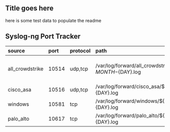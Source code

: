 ## Title goes here
here is some test data to populate the readme

## Syslog-ng Port Tracker
| source          | port   | protocol   | path                                                                                 | apps                                                                  | comment                              | origin                                                                                                        |
|:----------------|:-------|:-----------|:-------------------------------------------------------------------------------------|:----------------------------------------------------------------------|:-------------------------------------|:--------------------------------------------------------------------------------------------------------------|
| all_crowdstrike | 10514  | udp,tcp    | /var/log/forward/all_crowdstrike/${HOST}/all_crowdstrike_${YEAR}-${MONTH}-${DAY}.log | all_crowdstrike_inputs,      all_crowdstrike_props,    more apps here | crowdstrike logs found in ticket1234 | [Link](https://github.com/objectbased/readme-tester/blob/main/syslog-ng/conf.d/integrations/crowdstrike.conf) |
| cisco_asa       | 10516  | udp,tcp    | /var/log/forward/cisco_asa/${HOST}/cisco_asa_${YEAR}-${MONTH}-${DAY}.log             | cisco_asa_inputs                                                      | put info here                        | [Link](https://github.com/objectbased/readme-tester/blob/main/syslog-ng/conf.d/integrations/cisco.conf)       |
| windows         | 10581  | tcp        | /var/log/forward/windows/${HOST}/windows_${YEAR}-${MONTH}-${DAY}.log                 | all_windows_inputs                                                    | windows data feed                    | [Link](https://github.com/objectbased/readme-tester/blob/main/syslog-ng/conf.d/integrations/windows.conf)     |
| palo_alto       | 10617  | tcp        | /var/log/forward/palo_alto/${HOST}/palo_alto_${YEAR}-${MONTH}-${DAY}.log             | all_palo_inputs                                                       | palo alto data                       | [Link](https://github.com/objectbased/readme-tester/blob/main/syslog-ng/conf.d/integrations/palo.conf)        |